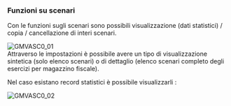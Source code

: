 ### Funzioni su scenari
Con le funzioni sugli scenari sono possibili visualizzazione (dati statistici) / copia / cancellazione di interi scenari.

![GMVASC0_01](http://localhost:3000/immagini/MBDOC_OGG-P_GMVASC0/GMVASC0_01.png)	
Attraverso le impostazioni è possibile avere un tipo di visualizzazione sintetica (solo elenco scenari) o di dettaglio (elenco scenari completo degli esercizi per magazzino fiscale).

Nel caso esistano record statistici è possibile visualizzarli : 

![GMVASC0_02](http://localhost:3000/immagini/MBDOC_OGG-P_GMVASC0/GMVASC0_02.png)
